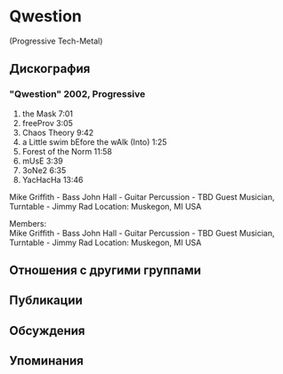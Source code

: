 # Qwestion

(Progressive Tech-Metal)

## Дискография

### "Qwestion" 2002, Progressive

1.  the Mask 7:01
2.  freeProv 3:05
3.  Chaos Theory  9:42
4.  a Little swim bEfore the wAlk (Into) 1:25     
5.  Forest of the Norm  11:58
6.  mUsE 3:39 
7.  3oNe2 6:35
8.  YacHacHa 13:46

Mike Griffith - Bass
John Hall - Guitar
Percussion - TBD
Guest Musician, Turntable - Jimmy Rad
Location:  Muskegon, MI  USA


Members:  
Mike Griffith - Bass
John Hall - Guitar
Percussion - TBD
Guest Musician, Turntable - Jimmy Rad
Location:  Muskegon, MI  USA



## Отношения с другими группами


## Публикации


## Обсуждения


## Упоминания

